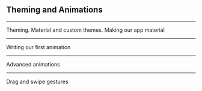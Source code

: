 ## Theming and Animations

---

Theming. Material and custom themes. Making our app material

---

Writing our first animation

---

Advanced animations

---

Drag and swipe gestures
